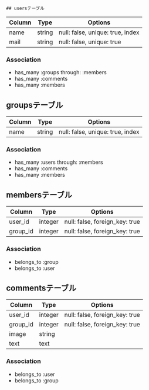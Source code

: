 	## usersテーブル

|Column|Type|Options|
|------|----|-------|
|name|string|null: false, unique: true, index|
|mail|string|null: false, unique: true|

### Association
- has_many :groups through: :members
- has_many :comments
- has_many :members



## groupsテーブル

|Column|Type|Options|
|------|----|-------|
|name|string|null: false, unique: true, index|


### Association
- has_many :users through: :members
- has_many :comments
- has_many :members


## membersテーブル

|Column|Type|Options|
|------|----|-------|
|user_id|integer|null: false, foreign_key: true|
|group_id|integer|null: false, foreign_key: true|

### Association
- belongs_to :group
- belongs_to :user



## commentsテーブル
|Column|Type|Options|
|------|----|-------|
|user_id|integer|null: false, foreign_key: true|
|group_id|integer|null: false, foreign_key: true|
|image|string||
|text|text||


### Association
- belongs_to :user
- belongs_to :group
